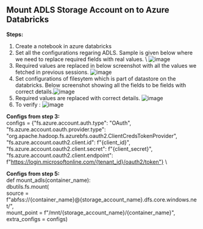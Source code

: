 ## Mount ADLS Storage Account on to Azure Databricks
**Steps:**
1. Create a notebook in azure databricks
2. Set all the configurations regaring ADLS. Sample is given below where we need to replace required fields with real values. \ ![image](https://user-images.githubusercontent.com/48403668/149074459-a36c928d-5b16-4189-83e6-3096a4274a83.png)
3. Required values are replaced in below screenshot with all the values we fetched in previous sessions. ![image](https://user-images.githubusercontent.com/48403668/149074596-58937aaf-7da8-46cd-87d5-897f32497bec.png)
4. Set configurations of filesytem which is part of datastore on the databricks. Below screenshot showing all the fields to be fields with correct details.![image](https://user-images.githubusercontent.com/48403668/149074901-4291f4a5-90f8-4f8e-8630-a6696d39e9c0.png)
5. Required values are replaced with correct details. ![image](https://user-images.githubusercontent.com/48403668/149074993-adf93273-6da4-4aa4-a378-93fa66a5802d.png)
6. To verify : ![image](https://user-images.githubusercontent.com/48403668/149075122-fb58cfd1-6544-457a-ac28-502041a1e90e.png)


**Configs from step 3:** \
configs = {"fs.azure.account.auth.type": "OAuth", \
           "fs.azure.account.oauth.provider.type": "org.apache.hadoop.fs.azurebfs.oauth2.ClientCredsTokenProvider", \
           "fs.azure.account.oauth2.client.id": f"{client_id}", \
           "fs.azure.account.oauth2.client.secret": f"{client_secret}", \
           "fs.azure.account.oauth2.client.endpoint": f"https://login.microsoftonline.com/{tenant_id}/oauth2/token"} \
           
**Configs from step 5:** \
def mount_adls(container_name): \
  dbutils.fs.mount( \
    source = f"abfss://{container_name}@{storage_account_name}.dfs.core.windows.net/", \
    mount_point = f"/mnt/{storage_account_name}/{container_name}", \
    extra_configs = configs)
